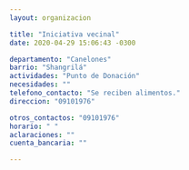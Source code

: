 ```yaml
---
layout: organizacion

title: "Iniciativa vecinal"
date: 2020-04-29 15:06:43 -0300

departamento: "Canelones"
barrio: "Shangrilá"
actividades: "Punto de Donación"
necesidades: ""
telefono_contacto: "Se reciben alimentos."
direccion: "09101976"

otros_contactos: "09101976"
horario: " "
aclaraciones: ""
cuenta_bancaria: ""

---
```

